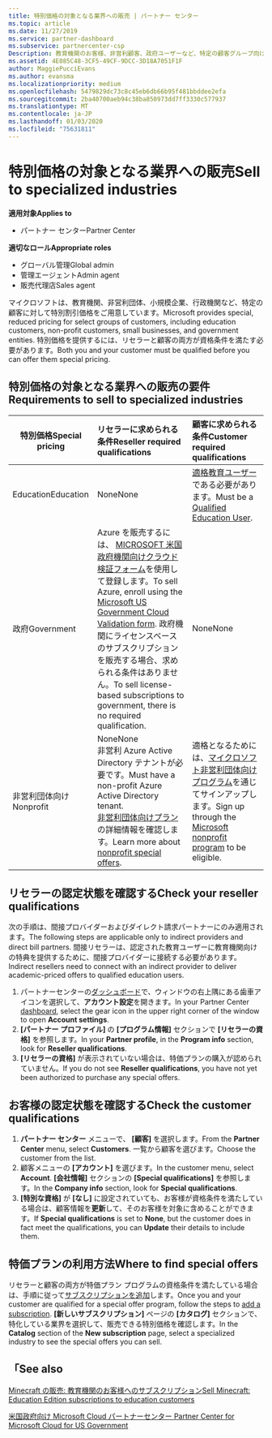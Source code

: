 ```yaml
---
title: 特別価格の対象となる業界への販売 | パートナー センター
ms.topic: article
ms.date: 11/27/2019
ms.service: partner-dashboard
ms.subservice: partnercenter-csp
Description: 教育機関のお客様、非営利顧客、政府ユーザーなど、特定の顧客グループ向けの特別で低価格の価格について説明します。
ms.assetid: 4E085C48-3CF5-49CF-9DCC-3D18A7051F1F
author: MaggiePucciEvans
ms.author: evansma
ms.localizationpriority: medium
ms.openlocfilehash: 5479829dc73c8c45eb6db66b95f481bbddee2efa
ms.sourcegitcommit: 2ba40700aeb94c38ba850973dd7ff3330c577937
ms.translationtype: MT
ms.contentlocale: ja-JP
ms.lasthandoff: 01/03/2020
ms.locfileid: "75631811"
---
```

# <a name="sell-to-specialized-industries"></a><span data-ttu-id="6cdc3-103">特別価格の対象となる業界への販売</span><span class="sxs-lookup"><span data-stu-id="6cdc3-103">Sell to specialized industries</span></span>

<span data-ttu-id="6cdc3-104">**適用対象**</span><span class="sxs-lookup"><span data-stu-id="6cdc3-104">**Applies to**</span></span>

- <span data-ttu-id="6cdc3-105">パートナー センター</span><span class="sxs-lookup"><span data-stu-id="6cdc3-105">Partner Center</span></span>

<span data-ttu-id="6cdc3-106">**適切なロール**</span><span class="sxs-lookup"><span data-stu-id="6cdc3-106">**Appropriate roles**</span></span>

- <span data-ttu-id="6cdc3-107">グローバル管理</span><span class="sxs-lookup"><span data-stu-id="6cdc3-107">Global admin</span></span>
- <span data-ttu-id="6cdc3-108">管理エージェント</span><span class="sxs-lookup"><span data-stu-id="6cdc3-108">Admin agent</span></span>
- <span data-ttu-id="6cdc3-109">販売代理店</span><span class="sxs-lookup"><span data-stu-id="6cdc3-109">Sales agent</span></span>

<span data-ttu-id="6cdc3-110">マイクロソフトは、教育機関、非営利団体、小規模企業、行政機関など、特定の顧客に対して特別割引価格をご用意しています。</span><span class="sxs-lookup"><span data-stu-id="6cdc3-110">Microsoft provides special, reduced pricing for select groups of customers, including education customers, non-profit customers, small businesses, and government entities.</span></span> <span data-ttu-id="6cdc3-111">特別価格を提供するには、リセラーと顧客の両方が資格条件を満たす必要があります。</span><span class="sxs-lookup"><span data-stu-id="6cdc3-111">Both you and your customer must be qualified before you can offer them special pricing.</span></span> 

## <a name="requirements-to-sell-to-specialized-industries"></a><span data-ttu-id="6cdc3-112">特別価格の対象となる業界への販売の要件</span><span class="sxs-lookup"><span data-stu-id="6cdc3-112">Requirements to sell to specialized industries</span></span>

|<span data-ttu-id="6cdc3-113">**特別価格**</span><span class="sxs-lookup"><span data-stu-id="6cdc3-113">**Special pricing**</span></span>   |<span data-ttu-id="6cdc3-114">**リセラーに求められる条件**</span><span class="sxs-lookup"><span data-stu-id="6cdc3-114">**Reseller required qualifications**</span></span>   |<span data-ttu-id="6cdc3-115">**顧客に求められる条件**</span><span class="sxs-lookup"><span data-stu-id="6cdc3-115">**Customer required qualifications**</span></span>   |
|----------------------------|:---------------------------------|:------------------------------------------|
|<span data-ttu-id="6cdc3-116">Education</span><span class="sxs-lookup"><span data-stu-id="6cdc3-116">Education</span></span>   |<span data-ttu-id="6cdc3-117">None</span><span class="sxs-lookup"><span data-stu-id="6cdc3-117">None</span></span>   | <span data-ttu-id="6cdc3-118">[適格教育ユーザー](https://www.microsoftvolumelicensing.com/DocumentSearch.aspx?Mode=3&DocumentTypeId=7)である必要があります。</span><span class="sxs-lookup"><span data-stu-id="6cdc3-118">Must be a [Qualified Education User](https://www.microsoftvolumelicensing.com/DocumentSearch.aspx?Mode=3&DocumentTypeId=7).</span></span>   |
|<span data-ttu-id="6cdc3-119">政府</span><span class="sxs-lookup"><span data-stu-id="6cdc3-119">Government</span></span>   |<span data-ttu-id="6cdc3-120">Azure を販売するには、 [MICROSOFT 米国政府機関向けクラウド検証フォーム](https://azuregov.microsoft.com/csp)を使用して登録します。</span><span class="sxs-lookup"><span data-stu-id="6cdc3-120">To sell Azure, enroll using the [Microsoft US Government Cloud Validation form](https://azuregov.microsoft.com/csp).</span></span> <span data-ttu-id="6cdc3-121">政府機関にライセンスベースのサブスクリプションを販売する場合、求められる条件はありません。</span><span class="sxs-lookup"><span data-stu-id="6cdc3-121">To sell license-based subscriptions to government, there is no required qualification.</span></span>|   <span data-ttu-id="6cdc3-122">None</span><span class="sxs-lookup"><span data-stu-id="6cdc3-122">None</span></span>|
|<span data-ttu-id="6cdc3-123">非営利団体向け</span><span class="sxs-lookup"><span data-stu-id="6cdc3-123">Nonprofit</span></span>  |<span data-ttu-id="6cdc3-124">None</span><span class="sxs-lookup"><span data-stu-id="6cdc3-124">None</span></span><br><span data-ttu-id="6cdc3-125">非営利 Azure Active Directory テナントが必要です。</span><span class="sxs-lookup"><span data-stu-id="6cdc3-125">Must have a non-profit Azure Active Directory tenant.</span></span><br><span data-ttu-id="6cdc3-126">[非営利団体向けプラン](https://assetsprod.microsoft.com/mpn/nonprofit-skus-in-csp-faq.pdf)の詳細情報を確認します。</span><span class="sxs-lookup"><span data-stu-id="6cdc3-126">Learn more about [nonprofit special offers](https://assetsprod.microsoft.com/mpn/nonprofit-skus-in-csp-faq.pdf).</span></span>   |<span data-ttu-id="6cdc3-127">適格となるためには、[マイクロソフト非営利団体向けプログラム](https://nonprofit.microsoft.com/#/register)を通じてサインアップします。</span><span class="sxs-lookup"><span data-stu-id="6cdc3-127">Sign up through the [Microsoft nonprofit program](https://nonprofit.microsoft.com/#/register) to be eligible.</span></span>   |


## <a name="check-your-reseller-qualifications"></a><span data-ttu-id="6cdc3-128">リセラーの認定状態を確認する</span><span class="sxs-lookup"><span data-stu-id="6cdc3-128">Check your reseller qualifications</span></span>

<span data-ttu-id="6cdc3-129">次の手順は、間接プロバイダーおよびダイレクト請求パートナーにのみ適用されます。</span><span class="sxs-lookup"><span data-stu-id="6cdc3-129">The following steps are applicable only to indirect providers and direct bill partners.</span></span> <span data-ttu-id="6cdc3-130">間接リセラーは、認定された教育ユーザーに教育機関向けの特典を提供するために、間接プロバイダーに接続する必要があります。</span><span class="sxs-lookup"><span data-stu-id="6cdc3-130">Indirect resellers need to connect with an indirect provider to deliver academic-priced offers to qualified education users.</span></span> 

1.  <span data-ttu-id="6cdc3-131">パートナーセンターの[ダッシュボード](https://partner.microsoft.com/dashboard)で、ウィンドウの右上隅にある歯車アイコンを選択して、**アカウント設定**を開きます。</span><span class="sxs-lookup"><span data-stu-id="6cdc3-131">In your Partner Center [dashboard](https://partner.microsoft.com/dashboard), select the gear icon in the upper right corner of the window to open **Account settings**.</span></span>
2.  <span data-ttu-id="6cdc3-132">**[パートナー プロファイル]** の **[プログラム情報]** セクションで **[リセラーの資格]** を参照します。</span><span class="sxs-lookup"><span data-stu-id="6cdc3-132">In your **Partner profile**, in the **Program info** section, look for **Reseller qualifications**.</span></span>
3.  <span data-ttu-id="6cdc3-133">**[リセラーの資格]** が表示されていない場合は、特価プランの購入が認められていません。</span><span class="sxs-lookup"><span data-stu-id="6cdc3-133">If you do not see **Reseller qualifications**, you have not yet been authorized to purchase any special offers.</span></span>

## <a name="check-the-customer-qualifications"></a><span data-ttu-id="6cdc3-134">お客様の認定状態を確認する</span><span class="sxs-lookup"><span data-stu-id="6cdc3-134">Check the customer qualifications</span></span>

1.  <span data-ttu-id="6cdc3-135">**パートナー センター** メニューで、 **[顧客]** を選択します。</span><span class="sxs-lookup"><span data-stu-id="6cdc3-135">From the **Partner Center** menu, select **Customers**.</span></span> <span data-ttu-id="6cdc3-136">一覧から顧客を選びます。</span><span class="sxs-lookup"><span data-stu-id="6cdc3-136">Choose the customer from the list.</span></span>
2.  <span data-ttu-id="6cdc3-137">顧客メニューの **[アカウント]** を選びます。</span><span class="sxs-lookup"><span data-stu-id="6cdc3-137">In the customer menu, select **Account**.</span></span> <span data-ttu-id="6cdc3-138">**[会社情報]** セクションの **[Special qualifications]** を参照します。</span><span class="sxs-lookup"><span data-stu-id="6cdc3-138">In the **Company info** section, look for **Special qualifications**.</span></span>
3.  <span data-ttu-id="6cdc3-139">**[特別な資格]** が **[なし]** に設定されていても、お客様が資格条件を満たしている場合は、顧客情報を**更新**して、そのお客様を対象に含めることができます。</span><span class="sxs-lookup"><span data-stu-id="6cdc3-139">If **Special qualifications** is set to **None**, but the customer does in fact meet the qualifications, you can **Update** their details to include them.</span></span>

## <a name="where-to-find-special-offers"></a><span data-ttu-id="6cdc3-140">特価プランの利用方法</span><span class="sxs-lookup"><span data-stu-id="6cdc3-140">Where to find special offers</span></span>

<span data-ttu-id="6cdc3-141">リセラーと顧客の両方が特価プラン プログラムの資格条件を満たしている場合は、手順に従って[サブスクリプションを追加](create-a-new-subscription.md)します。</span><span class="sxs-lookup"><span data-stu-id="6cdc3-141">Once you and your customer are qualified for a special offer program, follow the steps to [add a subscription](create-a-new-subscription.md).</span></span> <span data-ttu-id="6cdc3-142">**[新しいサブスクリプション]** ページの **[カタログ]** セクションで、特化している業界を選択して、販売できる特別価格を確認します。</span><span class="sxs-lookup"><span data-stu-id="6cdc3-142">In the **Catalog** section of the **New subscription** page, select a specialized industry to see the special offers you can sell.</span></span>

## <a name="see-also"></a><span data-ttu-id="6cdc3-143">「</span><span class="sxs-lookup"><span data-stu-id="6cdc3-143">See also</span></span>

[<span data-ttu-id="6cdc3-144">Minecraft の販売: 教育機関のお客様へのサブスクリプション</span><span class="sxs-lookup"><span data-stu-id="6cdc3-144">Sell Minecraft: Education Edition subscriptions to education customers</span></span>](minecraft-subscriptions.md)

[<span data-ttu-id="6cdc3-145">米国政府向け Microsoft Cloud パートナーセンター</span><span class="sxs-lookup"><span data-stu-id="6cdc3-145"> Partner Center for Microsoft Cloud for US Government</span></span>](partner-center-for-microsoft-us-govt-cloud.md)


 

 

 



